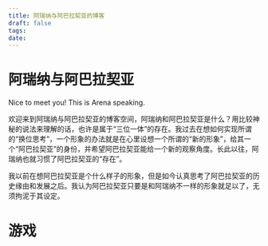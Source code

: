 ```yaml
---
title: 阿瑞纳与阿巴拉契亚的博客
draft: false
tags:
date: 
---
```

# 阿瑞纳与阿巴拉契亚
Nice to meet you! This is Arena speaking.

欢迎来到阿瑞纳与阿巴拉契亚的博客空间，阿瑞纳和阿巴拉契亚是什么？用比较神秘的说法来理解的话，也许是属于“三位一体”的存在。我过去在想如何实现所谓的“换位思考”，一个形象的办法就是在心里设想一个所谓的“新的形象”，给其一个“阿巴拉契亚”的身份，并希望阿巴拉契亚能给一个新的观察角度。长此以往，阿瑞纳也就习惯了阿巴拉契亚的“存在”。

我以前在想阿巴拉契亚是个什么样子的形象，但是如今认真思考了阿巴拉契亚的历史缘由和发展之后。我认为阿巴拉契亚只要是和阿瑞纳不一样的形象就足以了，无须拘泥于其设定。
# 游戏
